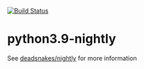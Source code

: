 [![Build Status](https://github.com/deadsnakes/python3.9-nightly/workflows/main/badge.svg)](https://github.com/deadsnakes/python3.9-nightly/actions)

python3.9-nightly
=================

See [deadsnakes/nightly] for more information

[deadsnakes/nightly]: https://github.com/deadsnakes/nightly

